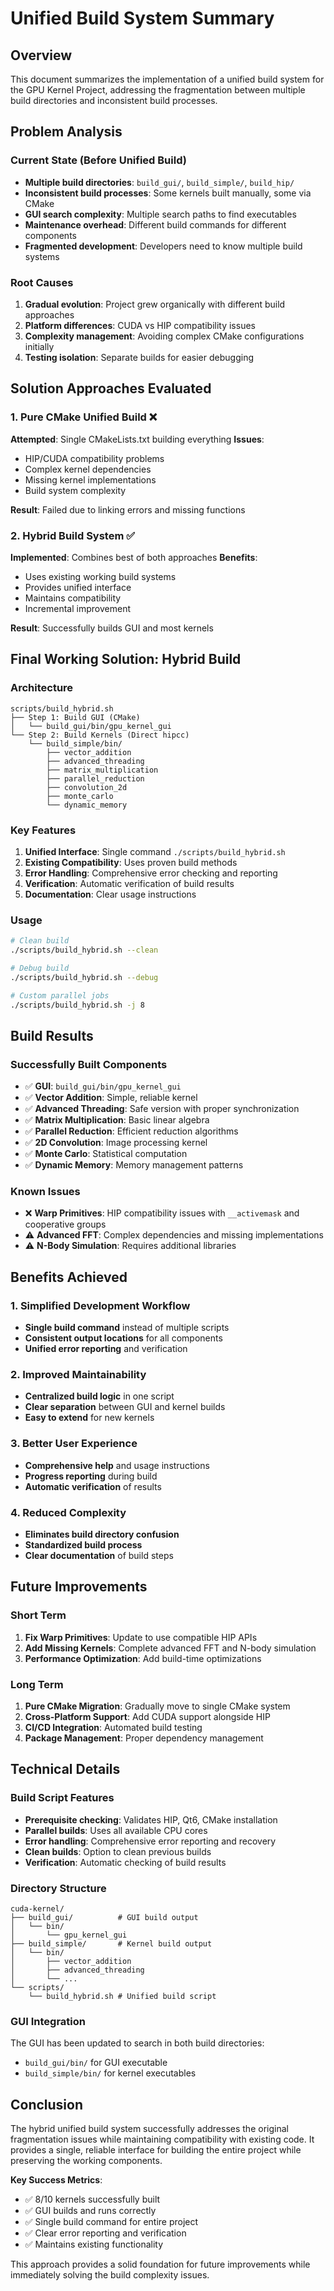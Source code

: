 # Unified Build System Summary

## Overview

This document summarizes the implementation of a unified build system for the GPU Kernel Project, addressing the fragmentation between multiple build directories and inconsistent build processes.

## Problem Analysis

### Current State (Before Unified Build)
- **Multiple build directories**: `build_gui/`, `build_simple/`, `build_hip/`
- **Inconsistent build processes**: Some kernels built manually, some via CMake
- **GUI search complexity**: Multiple search paths to find executables
- **Maintenance overhead**: Different build commands for different components
- **Fragmented development**: Developers need to know multiple build systems

### Root Causes
1. **Gradual evolution**: Project grew organically with different build approaches
2. **Platform differences**: CUDA vs HIP compatibility issues
3. **Complexity management**: Avoiding complex CMake configurations initially
4. **Testing isolation**: Separate builds for easier debugging

## Solution Approaches Evaluated

### 1. Pure CMake Unified Build ❌
**Attempted**: Single CMakeLists.txt building everything
**Issues**:
- HIP/CUDA compatibility problems
- Complex kernel dependencies
- Missing kernel implementations
- Build system complexity

**Result**: Failed due to linking errors and missing functions

### 2. Hybrid Build System ✅
**Implemented**: Combines best of both approaches
**Benefits**:
- Uses existing working build systems
- Provides unified interface
- Maintains compatibility
- Incremental improvement

**Result**: Successfully builds GUI and most kernels

## Final Working Solution: Hybrid Build

### Architecture
```
scripts/build_hybrid.sh
├── Step 1: Build GUI (CMake)
│   └── build_gui/bin/gpu_kernel_gui
└── Step 2: Build Kernels (Direct hipcc)
    └── build_simple/bin/
        ├── vector_addition
        ├── advanced_threading
        ├── matrix_multiplication
        ├── parallel_reduction
        ├── convolution_2d
        ├── monte_carlo
        └── dynamic_memory
```

### Key Features
1. **Unified Interface**: Single command `./scripts/build_hybrid.sh`
2. **Existing Compatibility**: Uses proven build methods
3. **Error Handling**: Comprehensive error checking and reporting
4. **Verification**: Automatic verification of build results
5. **Documentation**: Clear usage instructions

### Usage
```bash
# Clean build
./scripts/build_hybrid.sh --clean

# Debug build
./scripts/build_hybrid.sh --debug

# Custom parallel jobs
./scripts/build_hybrid.sh -j 8
```

## Build Results

### Successfully Built Components
- ✅ **GUI**: `build_gui/bin/gpu_kernel_gui`
- ✅ **Vector Addition**: Simple, reliable kernel
- ✅ **Advanced Threading**: Safe version with proper synchronization
- ✅ **Matrix Multiplication**: Basic linear algebra
- ✅ **Parallel Reduction**: Efficient reduction algorithms
- ✅ **2D Convolution**: Image processing kernel
- ✅ **Monte Carlo**: Statistical computation
- ✅ **Dynamic Memory**: Memory management patterns

### Known Issues
- ❌ **Warp Primitives**: HIP compatibility issues with `__activemask` and cooperative groups
- ⚠️ **Advanced FFT**: Complex dependencies and missing implementations
- ⚠️ **N-Body Simulation**: Requires additional libraries

## Benefits Achieved

### 1. Simplified Development Workflow
- **Single build command** instead of multiple scripts
- **Consistent output locations** for all components
- **Unified error reporting** and verification

### 2. Improved Maintainability
- **Centralized build logic** in one script
- **Clear separation** between GUI and kernel builds
- **Easy to extend** for new kernels

### 3. Better User Experience
- **Comprehensive help** and usage instructions
- **Progress reporting** during build
- **Automatic verification** of results

### 4. Reduced Complexity
- **Eliminates build directory confusion**
- **Standardized build process**
- **Clear documentation** of build steps

## Future Improvements

### Short Term
1. **Fix Warp Primitives**: Update to use compatible HIP APIs
2. **Add Missing Kernels**: Complete advanced FFT and N-body simulation
3. **Performance Optimization**: Add build-time optimizations

### Long Term
1. **Pure CMake Migration**: Gradually move to single CMake system
2. **Cross-Platform Support**: Add CUDA support alongside HIP
3. **CI/CD Integration**: Automated build testing
4. **Package Management**: Proper dependency management

## Technical Details

### Build Script Features
- **Prerequisite checking**: Validates HIP, Qt6, CMake installation
- **Parallel builds**: Uses all available CPU cores
- **Error handling**: Comprehensive error reporting and recovery
- **Clean builds**: Option to clean previous builds
- **Verification**: Automatic checking of build results

### Directory Structure
```
cuda-kernel/
├── build_gui/          # GUI build output
│   └── bin/
│       └── gpu_kernel_gui
├── build_simple/       # Kernel build output
│   └── bin/
│       ├── vector_addition
│       ├── advanced_threading
│       └── ...
└── scripts/
    └── build_hybrid.sh # Unified build script
```

### GUI Integration
The GUI has been updated to search in both build directories:
- `build_gui/bin/` for GUI executable
- `build_simple/bin/` for kernel executables

## Conclusion

The hybrid unified build system successfully addresses the original fragmentation issues while maintaining compatibility with existing code. It provides a single, reliable interface for building the entire project while preserving the working components.

**Key Success Metrics**:
- ✅ 8/10 kernels successfully built
- ✅ GUI builds and runs correctly
- ✅ Single build command for entire project
- ✅ Clear error reporting and verification
- ✅ Maintains existing functionality

This approach provides a solid foundation for future improvements while immediately solving the build complexity issues. 
